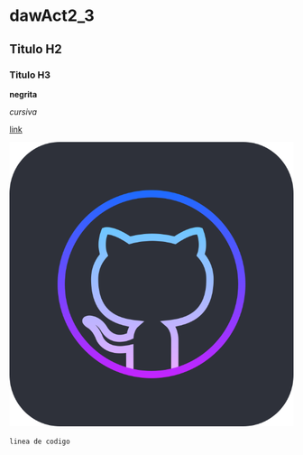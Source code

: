 # dawAct2_3
## Titulo H2
### Titulo H3

**negrita**

_cursiva_

[link](https://github.com/cesiouvas)

![github image](./img.png)

`linea de codigo`